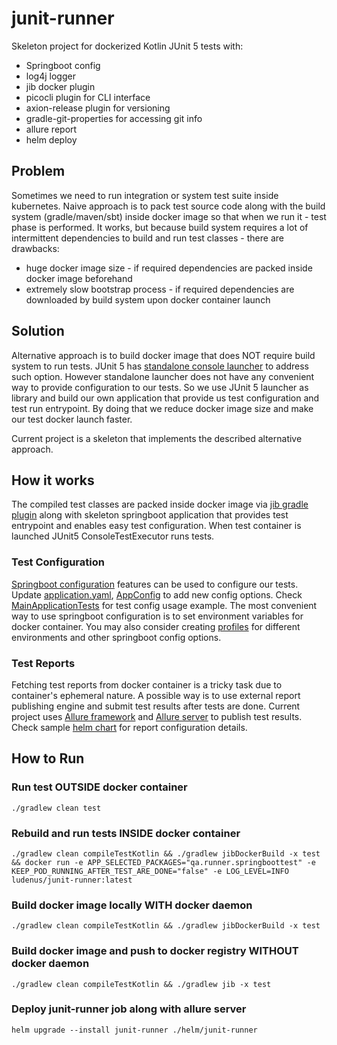 # junit-runner
Skeleton project for dockerized Kotlin JUnit 5 tests with:
* Springboot config
* log4j logger
* jib docker plugin
* picocli plugin for CLI interface
* axion-release plugin for versioning
* gradle-git-properties for accessing git info
* allure report
* helm deploy

## Problem
Sometimes we need to run integration or system test suite inside kubernetes. 
Naive approach is to pack test source code along with the build system (gradle/maven/sbt) inside docker image so that when we run it - test phase is performed.
It works, but because build system requires a lot of intermittent dependencies to build and run test classes - there are drawbacks:
* huge docker image size - if required dependencies are packed inside docker image beforehand
* extremely slow bootstrap process - if required dependencies are downloaded by build system upon docker container launch  

## Solution
Alternative approach is to build docker image that does NOT require build system to run tests. 
JUnit 5 has [standalone console launcher](https://junit.org/junit5/docs/current/user-guide/#running-tests-console-launcher) to address such option.
However standalone launcher does not have any convenient way to provide configuration to our tests. 
So we use JUnit 5 launcher as library and build our own application that provide us test configuration and test run entrypoint. 
By doing that we reduce docker image size and make our test docker launch faster.

Current project is a skeleton that implements the described alternative approach. 

## How it works
The compiled test classes are packed inside docker image via [jib gradle plugin](https://github.com/GoogleContainerTools/jib/tree/master/jib-gradle-plugin) along with skeleton springboot application that provides test entrypoint and enables easy test configuration.
When test container is launched JUnit5 ConsoleTestExecutor runs tests.

### Test Configuration
[Springboot configuration](https://docs.spring.io/spring-boot/docs/current/reference/html/features.html#features.external-config) features can be used to configure our tests. 
Update [application.yaml](src/main/resources/application.yaml), [AppConfig](src/main/kotlin/com/github/ludenus/qa/runner/config/AppConfig.kt) to add new config options. 
Check [MainApplicationTests](src/test/kotlin/com/github/ludenus/qa/runner/springboottest/MainApplicationTests.kt) for test config usage example. 
The most convenient way to use springboot configuration is to set environment variables for docker container.
You may also consider creating [profiles](https://docs.spring.io/spring-boot/docs/current/reference/html/features.html#features.external-config.files.profile-specific) for different environments and other springboot config options.

### Test Reports
Fetching test reports from docker container is a tricky task due to container's ephemeral nature.
A possible way is to use external report publishing engine and submit test results after tests are done. 
Current project uses [Allure framework](https://github.com/allure-framework/allure2) and [Allure server](https://github.com/kochetkov-ma/allure-server) to publish test results.
Check sample [helm chart](helm/junit-runner) for report configuration details.


## How to Run

### Run test OUTSIDE docker container

```shell
./gradlew clean test
```

### Rebuild and run tests INSIDE docker container
```shell
./gradlew clean compileTestKotlin && ./gradlew jibDockerBuild -x test && docker run -e APP_SELECTED_PACKAGES="qa.runner.springboottest" -e KEEP_POD_RUNNING_AFTER_TEST_ARE_DONE="false" -e LOG_LEVEL=INFO ludenus/junit-runner:latest

```

### Build docker image locally WITH docker daemon

```shell
./gradlew clean compileTestKotlin && ./gradlew jibDockerBuild -x test
```

### Build docker image and push to docker registry WITHOUT docker daemon

```shell
./gradlew clean compileTestKotlin && ./gradlew jib -x test
```

### Deploy junit-runner job along with allure server 
```shell
helm upgrade --install junit-runner ./helm/junit-runner
```